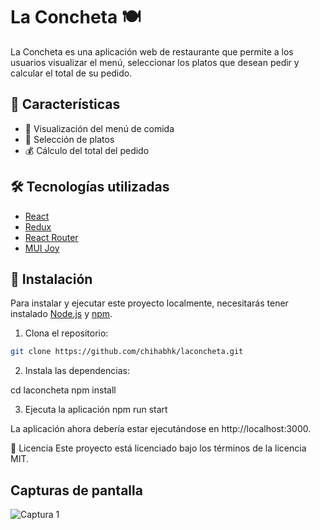 # La Concheta 🍽️

La Concheta es una aplicación web de restaurante que permite a los usuarios visualizar el menú, seleccionar los platos que desean pedir y calcular el total de su pedido.

## 🌟 Características

- 🍲 Visualización del menú de comida
- 📝 Selección de platos
- 💰 Cálculo del total del pedido

## 🛠️ Tecnologías utilizadas

- [React](https://reactjs.org/)
- [Redux](https://redux.js.org/)
- [React Router](https://reactrouter.com/)
- [MUI Joy](https://mui.com/joy/)

## 🚀 Instalación

Para instalar y ejecutar este proyecto localmente, necesitarás tener instalado [Node.js](https://nodejs.org/) y [npm](https://www.npmjs.com/).

1. Clona el repositorio:

```sh
git clone https://github.com/chihabhk/laconcheta.git
```

2. Instala las dependencias:

cd laconcheta
npm install

3. Ejecuta la aplicación
npm run start

La aplicación ahora debería estar ejecutándose en http://localhost:3000.

📜 Licencia
Este proyecto está licenciado bajo los términos de la licencia MIT.

## Capturas de pantalla

![Captura 1](https://laconcheta.es/laconcheta.es_png)